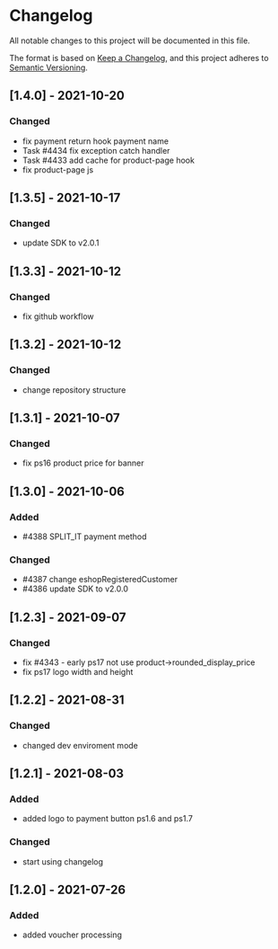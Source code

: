 # Changelog

All notable changes to this project will be documented in this file.

The format is based on [Keep a Changelog](https://keepachangelog.com/en/1.0.0/),
and this project adheres to [Semantic Versioning](https://semver.org/spec/v2.0.0.html).

## [1.4.0] - 2021-10-20
### Changed
- fix payment return hook payment name
- Task #4434 fix exception catch handler
- Task #4433 add cache for product-page hook
- fix product-page js

## [1.3.5] - 2021-10-17
### Changed
- update SDK to v2.0.1

## [1.3.3] - 2021-10-12
### Changed
- fix github workflow

## [1.3.2] - 2021-10-12
### Changed
- change repository structure

## [1.3.1] - 2021-10-07
### Changed
- fix ps16 product price for banner

## [1.3.0] - 2021-10-06
### Added
- #4388 SPLIT_IT payment method
### Changed
- #4387 change eshopRegisteredCustomer
- #4386 update SDK to v2.0.0

## [1.2.3] - 2021-09-07
### Changed
- fix #4343 - early ps17 not use product->rounded_display_price
- fix ps17 logo width and height

## [1.2.2] - 2021-08-31
### Changed
- changed dev enviroment mode

## [1.2.1] - 2021-08-03
### Added
- added logo to payment button ps1.6 and ps1.7

### Changed
- start using changelog

## [1.2.0] - 2021-07-26
### Added
- added voucher processing
